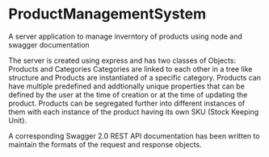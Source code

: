 # ProductManagementSystem
A server application to manage inverntory of products using node and swagger documentation

The server is created using express and has two classes of Objects: Products and Categories
Categories are linked to each other in a tree like structure and Products are instantiated of a specific category.
Products can have multiple predefined and addtionally unique properties that can be defined by the user at the time of creation or at the time of updating the product.
Products can be segregated further into different instances of them with each instance of the product having its own SKU (Stock Keeping Unit). 

A corresponding Swagger 2.0 REST API documentation has been written to maintain the formats of the request and response objects. 
